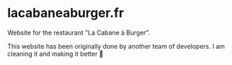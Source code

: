 # lacabaneaburger.fr
Website for the restaurant "La Cabane à Burger".

This website has been originally done by another team of developers. I am cleaning it and making it better 🍔
